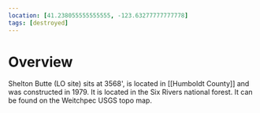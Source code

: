 ```yaml
---
location: [41.238055555555555, -123.63277777777778]
tags: [destroyed]
---
```


# Overview

Shelton Butte (LO site) sits at 3568', is located in [[Humboldt County]] and was constructed in 1979. It is located in the Six Rivers national forest. It can be found on the Weitchpec USGS topo map.

